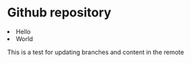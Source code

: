 # Github repository
<li> Hello </li>
<li> World </li>

This is a test for updating branches and content in the remote
